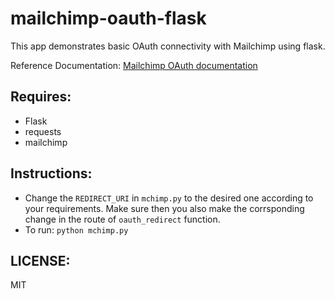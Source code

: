 mailchimp-oauth-flask
======================

This app demonstrates basic OAuth connectivity with Mailchimp using flask.

Reference Documentation: [Mailchimp OAuth documentation](https://apidocs.mailchimp.com/oauth2/)

Requires:
---------

* Flask
* requests
* mailchimp

Instructions:
-------------

* Change the `REDIRECT_URI` in `mchimp.py` to the desired one
  according to your requirements. Make sure then you also make the
  corrsponding change in the route of `oauth_redirect` function.
* To run: `python mchimp.py`

LICENSE:
--------

MIT
